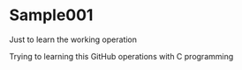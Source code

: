 # Sample001
Just to learn the working operation

Trying to learning this GitHub operations with C programming
